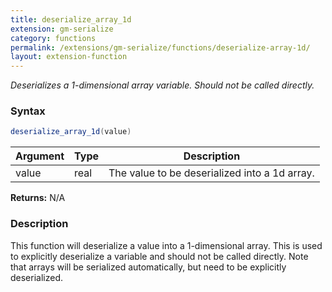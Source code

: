 ```yaml
---
title: deserialize_array_1d
extension: gm-serialize
category: functions
permalink: /extensions/gm-serialize/functions/deserialize-array-1d/
layout: extension-function
---
```


_Deserializes a 1-dimensional array variable. Should not be called directly._

### Syntax
```cs
deserialize_array_1d(value)
```

| Argument | Type | Description |
| --- | --- | --- |
| value | real | The value to be deserialized into a 1d array. |

**Returns:** N/A

### Description
This function will deserialize a value into a 1-dimensional array. This is used to explicitly deserialize a variable and should not be called directly. Note that arrays will be serialized automatically, but need to be explicitly deserialized.